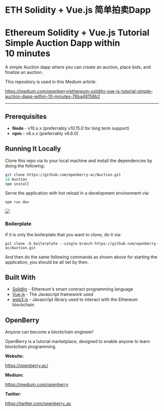 # ETH Solidity + Vue.js 简单拍卖Dapp
# Ethereum Solidity + Vue.js Tutorial Simple Auction Dapp within 10 minutes

A simple Auction dapp where you can create an auction, place bids, and finalize an auction.

This repository is used in this Medium article:

https://medium.com/openberry/ethereum-solidity-vue-js-tutorial-simple-auction-dapp-within-10-minutes-76ba48156b2

---


## Prerequisites

* **Node** - v10.x.x (preferrably v10.15.0 for long term support)
* **npm** - v6.x.x (preferrably v6.6.0)

## Running It Locally

Clone this repo via to your local machine and install the dependencies by doing the following:

```bash
git clone https://github.com/openberry-ac/Auction.git
cd Auction
npm install
```

Serve the application with hot reload in a development environment via:

```bash
npm run dev
```

![](https://i.imgur.com/Tutw0m7.gif)

### Boilerplate

If it is only the boilerplate that you want to clone, do it via:

```
git clone -b boilerplate --single-branch https://github.com/openberry-ac/Auction.git
```

And then do the same following commands as shown above for starting the application, you should be all set by then.

## Built With

* [Solidity](https://solidity.readthedocs.io/en/v0.5.2/) - Ethereum's smart contract programming language
* [Vue.js](https://vuejs.org/) - The Javascript framework used
* [web3.js](https://github.com/ethereum/web3.js/) - Javascript library used to interact with the Ethereum blockchain

## OpenBerry

Anyone can become a blockchain engineer!

OpenBerry is a tutorial marketplace, designed to enable anyone to learn blockchain programming.

**Website:**

https://openberry.ac/

**Medium:**

https://medium.com/openberry

**Twitter:**

https://twitter.com/openberry_ac
